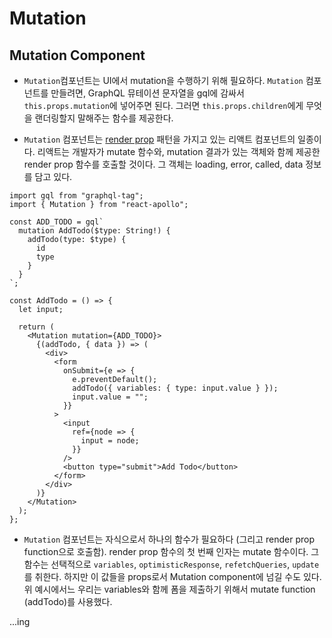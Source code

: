 # Mutation

## Mutation Component

- `Mutation`컴포넌트는 UI에서 mutation을 수행하기 위해 필요하다. `Mutation` 컴포넌트를 만들려면, GraphQL 뮤테이션 문자열을 gql에 감싸서 `this.props.mutation`에 넣어주면 된다. 그러면 `this.props.children`에게 무엇을 랜더링할지 말해주는 함수를 제공한다.

- `Mutation` 컴포넌트는 [render prop](https://reactjs.org/docs/render-props.html) 패턴을 가지고 있는 리액트 컴포넌트의 일종이다. 리액트는 개발자가 mutate 함수와, mutation 결과가 있는 객체와 함께 제공한 render prop 함수를 호출할 것이다. 그 객체는 loading, error, called, data 정보를 담고 있다.

```
import gql from "graphql-tag";
import { Mutation } from "react-apollo";

const ADD_TODO = gql`
  mutation AddTodo($type: String!) {
    addTodo(type: $type) {
      id
      type
    }
  }
`;

const AddTodo = () => {
  let input;

  return (
    <Mutation mutation={ADD_TODO}>
      {(addTodo, { data }) => (
        <div>
          <form
            onSubmit={e => {
              e.preventDefault();
              addTodo({ variables: { type: input.value } });
              input.value = "";
            }}
          >
            <input
              ref={node => {
                input = node;
              }}
            />
            <button type="submit">Add Todo</button>
          </form>
        </div>
      )}
    </Mutation>
  );
};
```

- `Mutation` 컴포넌트는 자식으로서 하나의 함수가 필요하다 (그리고 render prop function으로 호출함). render prop 함수의 첫 번째 인자는 mutate 함수이다. 그 함수는 선택적으로 `variables`, `optimisticResponse`, `refetchQueries`, `update`를 취한다. 하지만 이 값들을 props로서 Mutation component에 넘길 수도 있다. 위 예시에서느 우리는 variables와 함께 폼을 제출하기 위해서 mutate function (addTodo)를 사용했다.

...ing
